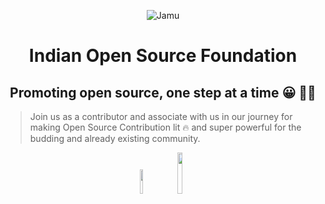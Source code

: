 <p align="center"><img alt="Jamu" src="https://lh3.googleusercontent.com/a-/AOh14GjSDcbh8k7ha16KO4fy51ar5E8ia57RBEzYqZ4x=s288-p-rw-no" /></p>

<h1 align="center">Indian Open Source Foundation</h1>
<h2 align="center">Promoting open source, one step at a time 😀 👨‍💻</h2>

> Join us as a contributor and associate with us in our journey for making Open Source Contribution lit <span role="img" aria-label="fire emoji">🔥</span> and super powerful for the budding and already existing community.

<p align="center"><a href="https://toolsiosf.typeform.com/to/fl45kmgs" target="_blank"><img src="https://img.shields.io/badge/-Join%20Us-%23EF233C" width="10%"></a>  <a href="https://twitter.com/iosf_india" target="_blank"><img src="https://badgen.net/badge/icon/twitter?icon=twitter&label" width="13%"></a> </p>
